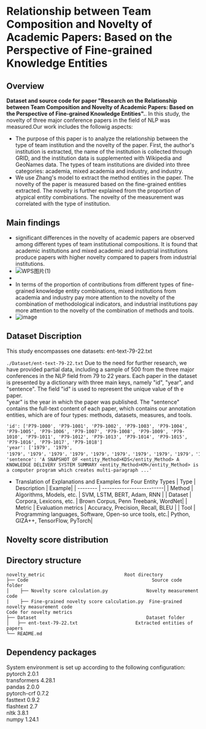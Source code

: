 # Relationship between Team Composition and Novelty of Academic Papers: Based on the Perspective of Fine-grained Knowledge Entities

## Overview

**Dataset and source code for paper "Research on the Relationship between Team Composition and Novelty of Academic Papers: Based on the Perspective of Fine-grained Knowledge Entities".**.
In this study, the novelty of three major conference papers in the field of NLP was measured.Our work includes the followig aspects:

* The purpose of this paper is to analyze the relationship between the type of team institution and the novelty of the paper. First, the author's institution is extracted, the name of the institution is collected through GRID, and the institution data is supplemented with Wikipedia and GeoNames data. The types of team institutions are divided into three categories: academia, mixed academia and industry, and industry.
* We use Zhang's model to extract the method entities in the paper. The novelty of the paper is measured based on the fine-grained entities extracted. The novelty is further explained from the proportion of atypical entity combinations. The novelty of the measurement was correlated with the type of institution.

## Main findings

* significant differences in the novelty of academic papers are observed among different types of team institutional compositions. It is found that academic institutions and mixed academic and industrial institutions produce papers with higher novelty compared to papers from industrial institutions. 
* ![WPS图片(1)](https://github.com/CZL-ziling/Noveltyscore_metric/assets/156270701/2e093e1d-608e-46cb-8a76-298f55a5a091)
* 
* In terms of the proportion of contributions from different types of fine-grained knowledge entity combinations, mixed institutions from academia and industry pay more attention to the novelty of the combination of methodological indicators, and industrial institutions pay more attention to the novelty of the combination of methods and tools.
* ![image](https://github.com/CZL-ziling/Noveltyscore_metric/assets/156270701/fb897860-8fb1-44aa-b012-2b82556e87f0)

## Dataset Discription

This study encompasses one datasets: ent-text-79-22.txt

`./Dataset/ent-text-79-22.txt`   Due to the need for further research, we have provided partial data, including a sample of 500 from the three major conferences in the NLP field from 79 to 22 years. Each paper in the dataset is presented by a dictionary with three main keys, namely "id", "year", and "sentence". 
The field "id" is used to represent the unique value of th  e paper.   
"year" is the year in which the paper was published. 
The "sentence" contains the full-text content of each paper, which contains our annotation entities, which are of four types: methods, datasets, measures, and tools.  
```
'id': ['P79-1000', 'P79-1001', 'P79-1002', 'P79-1003', 'P79-1004', 'P79-1005', 'P79-1006', 'P79-1007', 'P79-1008', 'P79-1009', 'P79-1010', 'P79-1011', 'P79-1012', 'P79-1013', 'P79-1014', 'P79-1015', 'P79-1016', 'P79-1017', 'P79-1018']
'year': ['1979', '1979', '1979'，'1979'，'1979'，'1979'，'1979'，'1979'，'1979'，'1979'，'1979'，'1979'，'1979'，'1979'，'1979'，'1979'，'1979'，'1979']
'sentence': 'A SNAPSHOT OF <entity_Method>KDS</entity_Method> A KNOWLEDGE DELIVERY SYSTEM SUMMARY <entity_Method>KM</entity_Method> is a computer program which creates multi-paragraph ...'
```
*  Translation of Explanations and Examples for Four Entity Types
|    Type  |        Description       | Example|
| -------- | -------------------------|
|  Method  | Algorithms, Models, etc. | SVM, LSTM, BERT, Adam, RNN          |
|  Dataset | Corpora, Lexicons, etc.  | Brown Corpus, Penn Treebank, WordNet|
|  Metric  | Evaluation metrics       | Accuracy, Precision, Recall, BLEU   |
|  Tool    | Programming languages, Software, Open-so urce tools, etc.| Python, GIZA++, TensorFlow, PyTorch|

## Novelty score distribution


## Directory structure
    novelty_metric                             Root directory
    ├── Code                                             Source code folder
    │    ├── Novelty score calculation.py              Novelty measurement code
    |    ├── Fine-grained novelty score calculation.py  Fine-grained novelty measurement code
    Code for novelty metrics
    ├── Dataset                                        Dataset folder
    │   ├── ent-text-79-22.txt                     Extracted entities of papers
    └── README.md
## Dependency packages
System environment is set up according to the following configuration:
        pytorch 2.0.1  
        transformers 4.28.1  
        pandas 2.0.0  
        pytorch-crf 0.7.2  
        fasttext 0.9.2  
        flashtext 2.7  
        nltk 3.8.1  
        numpy 1.24.1  
